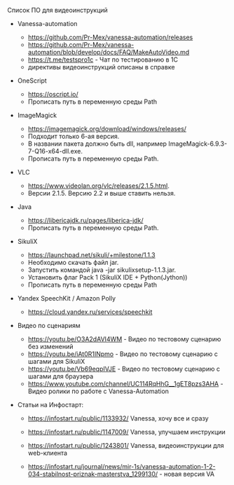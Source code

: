 Список ПО для видеоинструкций

* Vanessa-automation
	* https://github.com/Pr-Mex/vanessa-automation/releases
	* https://github.com/Pr-Mex/vanessa-automation/blob/develop/docs/FAQ/MakeAutoVideo.md
	* https://t.me/testspro1c - Чат по тестированию в 1С
	* директивы видеоинструкций описаны в справке
* OneScript
	* https://oscript.io/
	* Прописать путь в переменную среды Path
* ImageMagick
	* https://imagemagick.org/download/windows/releases/
	* Подходит только 6-ая версия.
	* В названии пакета должно быть dll, например ImageMagick-6.9.3-7-Q16-x64-dll.exe.
	* Прописать путь в переменную среды Path.
* VLC
	* https://www.videolan.org/vlc/releases/2.1.5.html.
	* Версии 2.1.5. Версию 2.2 и выше ставить нельзя.
* Java
	* https://libericajdk.ru/pages/liberica-jdk/
	* Прописать путь в переменную среды Path.	
* SikuliX
	* https://launchpad.net/sikuli/+milestone/1.1.3
	* Необходимо скачать файл jar.
	* Запустить командой java -jar sikulixsetup-1.1.3.jar.
	* Установить флаг Pack 1 (SikuliX IDE + Python(Jython))
	* Прописать путь в переменную среды Path
* Yandex SpeechKit / Amazon Polly
	* https://cloud.yandex.ru/services/speechkit

* Видео по сценариям

	* https://youtu.be/O3A2dAVI4WM - Видео по тестовому сценарию без изменений
	* https://youtu.be/iAt0R1INpmo - Видео по тестовому сценарию с шагами для SikuliX
	* https://youtu.be/Vb69eqpIVJE - Видео по тестовому сценарию с шагами для браузера
	* https://www.youtube.com/channel/UC114RqHhG__1gET8pzs3AHA -  Видео ролики по работе с Vanessa-Automation

* Статьи на Инфостарт:
	* https://infostart.ru/public/1133932/ Vanessa, хочу все и сразу
	* https://infostart.ru/public/1147009/ Vanessa, улучшаем инструкции
	* https://infostart.ru/public/1243801/ Vanessa, видеоинструкции для web-клиента

	* https://infostart.ru/journal/news/mir-1s/vanessa-automation-1-2-034-stabilnost-priznak-masterstva_1299130/ - новая версия VA 


